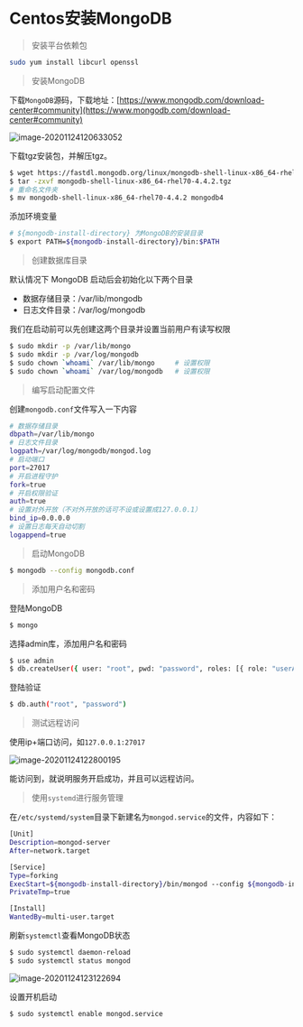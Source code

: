 # Centos安装MongoDB

> 安装平台依赖包

```sh
sudo yum install libcurl openssl
```

> 安装MongoDB

下载`MongoDB`源码，下载地址：[https://www.mongodb.com/download-center#community](https://www.mongodb.com/download-center#community)

![image-20201124120633052](https://cdn-blog.myjerry.cn/image-20201124120633052.png)

下载tgz安装包，并解压tgz。

```sh
$ wget https://fastdl.mongodb.org/linux/mongodb-shell-linux-x86_64-rhel70-4.4.2.tgz
$ tar -zxvf mongodb-shell-linux-x86_64-rhel70-4.4.2.tgz
# 重命名文件夹
$ mv mongodb-shell-linux-x86_64-rhel70-4.4.2 mongodb4
```

添加环境变量

```sh
# ${mongodb-install-directory} 为MongoDB的安装目录
$ export PATH=${mongodb-install-directory}/bin:$PATH
```

> 创建数据库目录

默认情况下 MongoDB 启动后会初始化以下两个目录

- 数据存储目录：/var/lib/mongodb
- 日志文件目录：/var/log/mongodb

我们在启动前可以先创建这两个目录并设置当前用户有读写权限

```sh
$ sudo mkdir -p /var/lib/mongo
$ sudo mkdir -p /var/log/mongodb
$ sudo chown `whoami` /var/lib/mongo     # 设置权限
$ sudo chown `whoami` /var/log/mongodb   # 设置权限
```

> 编写启动配置文件

创建`mongodb.conf`文件写入一下内容

```sh
# 数据存储目录
dbpath=/var/lib/mongo
# 日志文件目录
logpath=/var/log/mongodb/mongod.log
# 启动端口
port=27017
# 开启进程守护
fork=true
# 开启权限验证
auth=true
# 设置对外开放（不对外开放的话可不设或设置成127.0.0.1）
bind_ip=0.0.0.0
# 设置日志每天自动切割
logappend=true
```

> 启动MongoDB

```sh
$ mongodb --config mongodb.conf
```

> 添加用户名和密码

登陆MongoDB

```sh
$ mongo
```

选择admin库，添加用户名和密码

```sh
$ use admin
$ db.createUser({ user: "root", pwd: "password", roles: [{ role: "userAdminAnyDatabase", db: "admin" }] })
```

登陆验证

```sh
$ db.auth("root", "password")
```

> 测试远程访问

使用ip+端口访问，如`127.0.0.1:27017`

![image-20201124122800195](https://cdn-blog.myjerry.cn/image-20201124122800195.png)

能访问到，就说明服务开启成功，并且可以远程访问。

> 使用`systemd`进行服务管理

在`/etc/systemd/system`目录下新建名为`mongod.service`的文件，内容如下：

```sh
[Unit]
Description=mongod-server
After=network.target

[Service]
Type=forking
ExecStart=${mongodb-install-directory}/bin/mongod --config ${mongodb-install-directory}/mongodb.conf
PrivateTmp=true

[Install]
WantedBy=multi-user.target
```

刷新`systemctl`查看MongoDB状态

```sh
$ sudo systemctl daemon-reload
$ sudo systemctl status mongod
```

![image-20201124123122694](https://cdn-blog.myjerry.cn/image-20201124123122694.png)

设置开机启动

```sh
$ sudo systemctl enable mongod.service
```

<Vssue :title="$title" />